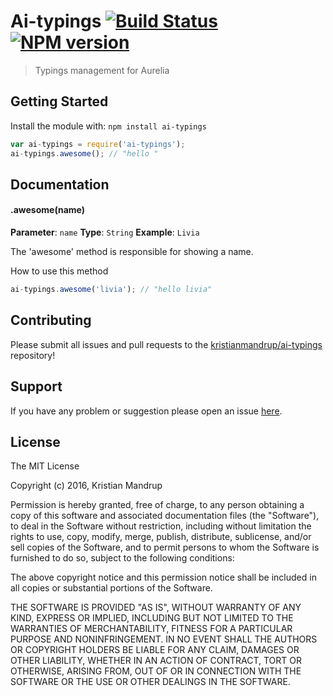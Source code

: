 # Ai-typings [![Build Status](https://secure.travis-ci.org/kristianmandrup/ai-typings.png?branch=master)](http://travis-ci.org/kristianmandrup/ai-typings) [![NPM version](https://badge-me.herokuapp.com/api/npm/ai-typings.png)](http://badges.enytc.com/for/npm/ai-typings)

> Typings management for Aurelia

## Getting Started
Install the module with: `npm install ai-typings`

```javascript
var ai-typings = require('ai-typings');
ai-typings.awesome(); // "hello "
```

## Documentation

#### .awesome(name)

**Parameter**: `name`
**Type**: `String`
**Example**: `Livia`

The 'awesome' method is responsible for showing a name.

How to use this method

```javascript
ai-typings.awesome('livia'); // "hello livia"
```

## Contributing

Please submit all issues and pull requests to the [kristianmandrup/ai-typings](https://github.com/kristianmandrup/ai-typings) repository!

## Support
If you have any problem or suggestion please open an issue [here](https://github.com/kristianmandrup/ai-typings/issues).

## License 

The MIT License

Copyright (c) 2016, Kristian Mandrup

Permission is hereby granted, free of charge, to any person
obtaining a copy of this software and associated documentation
files (the "Software"), to deal in the Software without
restriction, including without limitation the rights to use,
copy, modify, merge, publish, distribute, sublicense, and/or sell
copies of the Software, and to permit persons to whom the
Software is furnished to do so, subject to the following
conditions:

The above copyright notice and this permission notice shall be
included in all copies or substantial portions of the Software.

THE SOFTWARE IS PROVIDED "AS IS", WITHOUT WARRANTY OF ANY KIND,
EXPRESS OR IMPLIED, INCLUDING BUT NOT LIMITED TO THE WARRANTIES
OF MERCHANTABILITY, FITNESS FOR A PARTICULAR PURPOSE AND
NONINFRINGEMENT. IN NO EVENT SHALL THE AUTHORS OR COPYRIGHT
HOLDERS BE LIABLE FOR ANY CLAIM, DAMAGES OR OTHER LIABILITY,
WHETHER IN AN ACTION OF CONTRACT, TORT OR OTHERWISE, ARISING
FROM, OUT OF OR IN CONNECTION WITH THE SOFTWARE OR THE USE OR
OTHER DEALINGS IN THE SOFTWARE.

